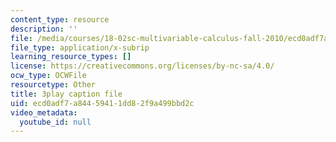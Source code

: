 ```yaml
---
content_type: resource
description: ''
file: /media/courses/18-02sc-multivariable-calculus-fall-2010/ecd0adf7a84459411dd82f9a499bbd2c_HyqBcD_e_Uw.srt
file_type: application/x-subrip
learning_resource_types: []
license: https://creativecommons.org/licenses/by-nc-sa/4.0/
ocw_type: OCWFile
resourcetype: Other
title: 3play caption file
uid: ecd0adf7-a844-5941-1dd8-2f9a499bbd2c
video_metadata:
  youtube_id: null
---
```

